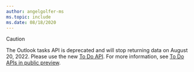 ```yaml
---
author: angelgolfer-ms
ms.topic: include
ms.date: 08/18/2020
---
```


<!-- markdownlint-disable MD041-->

> [!CAUTION]
> The Outlook tasks API is deprecated and will stop returning data on August 20, 2022. Please use the new [To Do API](/graph/api/resources/todo-overview). For more information, see [To Do APIs in public preview](https://developer.microsoft.com/graph/blogs/the-new-improved-microsoft-graph-to-do-apis-are-now-in-public-preview/).
